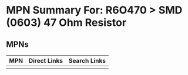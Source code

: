 



# MPN Summary For: R6O470 > SMD (0603) 47 Ohm Resistor

## MPNs
  

|MPN|Direct Links|Search Links|
| :--- | :--- | :--- |
||||
